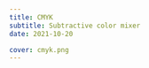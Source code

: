 ```yaml
---
title: CMYK
subtitle: Subtractive color mixer
date: 2021-10-20

cover: cmyk.png
---
```


<color-cmyk />
